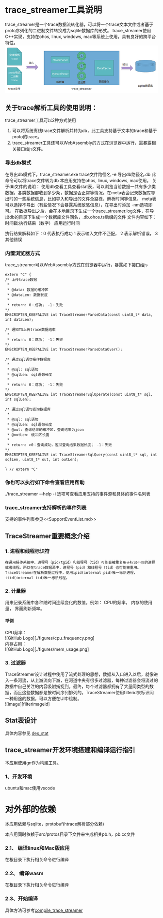 # trace_streamer工具说明
trace_streamer是一个trace数据流转化器，可以将一个trace文本文件或者基于proto序列化的二进制文件转换成为sqlite数据库的形式。 trace_streamer使用C++实现，支持在ohos, linux, windows, mac等系统上使用，具有良好的跨平台特性。  
![GitHub Logo](./figures/trace_streamer_stream.png)   
## 关于trace解析工具的使用说明：
trace_streamer工具可以2种方式使用  
1. 可以将系统离线trace文件解析并转为db，此工具支持基于文本的trace和基于proto的trace。  
2. trace_streamer工具还可以WebAssembly的方式在浏览器中运行，需暴露相关接口给js文件。  
  
### 导出db模式
在导出db模式下，trace_streamer.exe trace文件路径名 -e 导出db路径名.db
此命令可以将trace文件转为db
本应用支持在ohos, linux, windows, mac使用。
关于db文件的说明：
使用db查看工具查看stat表，可以浏览当前数据一共有多少类数据，各类数据都收到多少条，数据是否正常等情况。在meta表会记录数据库导出时的一些系统信息，比如导入和导出的文件全路径，解析时间等信息。
meta表可以选择不导出（有些情况下会暴露系统敏感信息），在导出时添加 -nm选项即可。
在数据导出之后，会在本地目录下生成一个trace_streamer.log文件，在导出db的目录下生成一个数据库文件同名，.db.ohos.ts后缀的文件
文件内容如下：
时间戳:执行结果（数字）
应用运行时间

执行结果解释如下：0 代表执行成功 1 表示输入文件不匹配， 2 表示解析错误， 3其他错误
### 内置浏览器方式
trace_streamer可以WebAssembly方式在浏览器中运行，暴露如下接口给js
```
extern "C" {
/* 上传trace数据
 * 
 * @data: 数据的缓冲区 
 * @dataLen: 数据长度
 * 
 * return: 0：成功； -1：失败
*/
EMSCRIPTEN_KEEPALIVE int TraceStreamerParseData(const uint8_t* data, int dataLen);

/* 通知TS上传trace数据结束
 *  
 * return: 0：成功； -1：失败
*/
EMSCRIPTEN_KEEPALIVE int TraceStreamerParseDataOver();

/* 通过sql语句操作数据库
 * 
 * @sql: sql语句 
 * @sqlLen: sql语句长度
 * 
 * return: 0：成功； -1：失败
*/
EMSCRIPTEN_KEEPALIVE int TraceStreamerSqlOperate(const uint8_t* sql, int sqlLen);

/* 通过sql语句查询数据库
 * 
 * @sql: sql语句 
 * @sqlLen: sql语句长度
 * @out: 查询结果的缓冲区，查询结果为json
 * @outLen: 缓冲区长度
 * 
 * return: >0：查询成功，返回查询结果数据长度； -1：失败
*/
EMSCRIPTEN_KEEPALIVE int TraceStreamerSqlQuery(const uint8_t* sql, int sqlLen, uint8_t* out, int outLen);

} // extern "C"
```

### 你也可以执行如下命令查看应用帮助
./trace_streamer --help
-i 选项可查看应用支持的事件源和具体的事件名列表  

### trace_streamer支持解析的事件列表
支持的事件列表参见<<SupportEventList.md>>
## TraceStreamer重要概念介绍
### 1. 进程和线程标识符
```
在通用操作系统中，进程号（pid/tgid）和线程号（tid）可能会被重复用于标识不同的进程或者线程。所以在trace数据源中，进程号（pid）和线程号（tid）也可能被重用。
TraceStreamer在解析数据过程中，使用ipid(internal pid)唯一标识进程， itid(internal tid)唯一标识线程。
```
### 2. 计量器
用来记录系统中各种随时间连续变化的数值。例如： CPU的频率， 内存的使用量， 界面刷新频率。
#### 举例
CPU频率：  
![GitHub Logo][./figures/cpu_frequency.png]  
内存占用：  
![GitHub Logo][./figures/mem_usage.png]

### 3. 过滤器
TraceStreamer设计过程中使用了流式处理的思想，数据从入口进入以后，就像进入一条河流，从上游流向下游，在河道中央有很多过滤器，每种过滤器会将流过的数据中自己关注的内容吸附捕捉到。最终，每个过滤器都拥有了大量同类型的数据，而且这些数据都是按时间序列排列的。TraceStreamer使用filterid来标识同一种用途的数据，可以方便在UI中绘制。   
![image][filterimageid]  

## Stat表设计
具体内容参见 [des_stat](../doc/des_stat.md)
## trace_streamer开发环境搭建和编译运行指引

本应用使用gn作为构建工具。
### 1、开发环境
ubuntu和mac使用vscode
# 对外部的依赖
本应用依赖与sqlite，protobuf(htrace解析部分依赖) 

本应用同时依赖于src/protos目录下文件来生成相关pb.h，pb.cc文件 

### 2.1、 编译linux和Mac版应用
在根目录下执行相关命令进行编译

### 2.2、 编译wasm
在根目录下执行相关命令进行编译

### 2.3、开始编译
具体方法可参考[compile_trace_streamer](./doc/compile_trace_streamer.md)